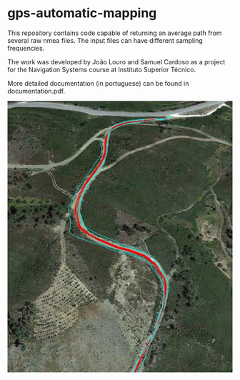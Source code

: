 # gps-automatic-mapping

This repository contains code capable of returning an average path from several raw nmea files. The input files can have different sampling frequencies.

The work was developed by João Louro and Samuel Cardoso as a project for the Navigation Systems course at Instituto Superior Técnico.

More detailed documentation (in portuguese) can be found in documentation.pdf.


![alt text](https://github.com/fernandeslouro/gps-automatic-mapping/blob/master/path_files/example.png "Example of the functioning of the algorithm")
